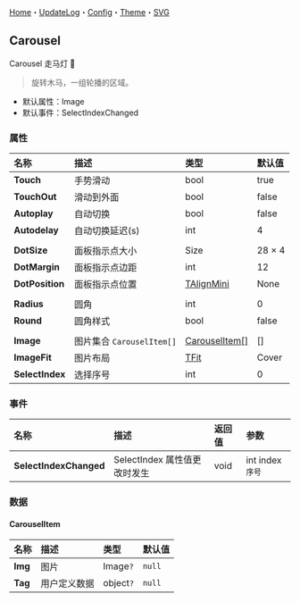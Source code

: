 ﻿[Home](../Home.md)・[UpdateLog](../UpdateLog.md)・[Config](../Config.md)・[Theme](../Theme.md)・[SVG](../SVG.md)

## Carousel

Carousel 走马灯 👚

> 旋转木马，一组轮播的区域。

- 默认属性：Image
- 默认事件：SelectIndexChanged

### 属性

名称 | 描述 | 类型 | 默认值 |
:--|:--|:--|:--|
**Touch** | 手势滑动 | bool | true |
**TouchOut** | 滑动到外面 | bool | false |
**Autoplay** | 自动切换 | bool | false |
**Autodelay** | 自动切换延迟(s) | int | 4 |
||||
**DotSize** | 面板指示点大小 | Size | 28 × 4 |
**DotMargin** | 面板指示点边距 | int | 12 |
**DotPosition** | 面板指示点位置 | [TAlignMini](Enum#talignmini) | None |
||||
**Radius** | 圆角 | int | 0 |
**Round** | 圆角样式 | bool | false |
||||
**Image** | 图片集合 `CarouselItem[]` | [CarouselItem[]](#carouselitem) | [] |
**ImageFit** | 图片布局 | [TFit](Enum#tfit) | Cover |
**SelectIndex** | 选择序号 | int | 0 |

### 事件

名称 | 描述 | 返回值 | 参数 |
:--|:--|:--|:--|
**SelectIndexChanged** | SelectIndex 属性值更改时发生 | void | int index `序号` |

### 数据

#### CarouselItem

名称 | 描述 | 类型 | 默认值 |
:--|:--|:--|:--|
**Img** | 图片 | Image`?` | `null` |
**Tag** | 用户定义数据 | object`?` | `null` |